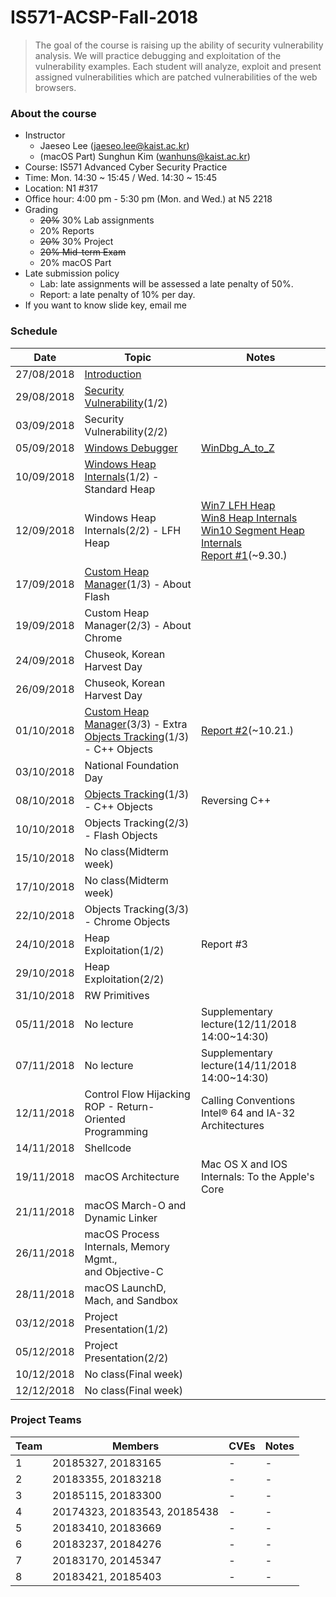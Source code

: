 # IS571-ACSP-Fall-2018 

> The goal of the course is raising up the ability of security vulnerability analysis. We will practice debugging and exploitation of the vulnerability examples. Each student will analyze, exploit and present assigned vulnerabilities which are patched vulnerabilities of the web browsers.

### About the course
* Instructor
	* Jaeseo Lee (jaeseo.lee@kaist.ac.kr)
	* (macOS Part) Sunghun Kim (wanhuns@kaist.ac.kr)
* Course: IS571 Advanced Cyber Security Practice
* Time: Mon. 14:30 ~ 15:45 / Wed. 14:30 ~ 15:45
* Location: N1 #317
* Office hour: 4:00 pm - 5:30 pm (Mon. and Wed.) at N5 2218
* Grading
	* <del>20%</del> 30% Lab assignments
	* 20% Reports
	* <del>20%</del> 30% Project 
	* <del>20% Mid-term Exam</del>
	* 20% macOS Part
* Late submission policy 
	* Lab: late assignments will be assessed a late penalty of 50%.
	* Report: a late penalty of 10% per day.
* If you want to know slide key, email me

### Schedule
| Date       | Topic           | Notes 
|------------|-----------------|-------
| 27/08/2018 | <a href='https://github.com/jaeseolee/IS571-ACSP-Fall-2018/raw/master/lec01/01-Introduction.pdf'>Introduction</a>
| 29/08/2018 | <a href='https://github.com/jaeseolee/IS571-ACSP-Fall-2018/raw/master/lec02/02-Security Vulnerability.pdf'>Security Vulnerability</a>(1/2)
| 03/09/2018 | Security Vulnerability(2/2)
| 05/09/2018 | <a href='https://github.com/jaeseolee/IS571-ACSP-Fall-2018/raw/master/lec03/03-Windows Debugger.pdf'>Windows Debugger</a> | <a href='https://github.com/jaeseolee/IS571-ACSP-Fall-2018/raw/master/lec03/WinDbg_A_to_Z.pdf'>WinDbg_A_to_Z</a>
| 10/09/2018 | <a href='https://github.com/jaeseolee/IS571-ACSP-Fall-2018/raw/master/lec04/04-Windows Heap Internals.pdf'>Windows Heap Internals</a>(1/2) - Standard Heap
| 12/09/2018 | Windows Heap Internals(2/2) - LFH Heap | <a href='https://github.com/jaeseolee/IS571-ACSP-Fall-2018/raw/master/lec04/Understanding_the_Low_Fragmentation_Heap.pdf'>Win7 LFH Heap</a><br><a href='https://github.com/jaeseolee/IS571-ACSP-Fall-2018/raw/master/lec04/Windows_8_Heap_Internals.pdf'>Win8 Heap Internals</a><br><a href='https://github.com/jaeseolee/IS571-ACSP-Fall-2018/raw/master/lec04/Windows_10_Internals.pdf'>Win10 Segment Heap Internals</a><br><a href='https://github.com/jaeseolee/IS571-ACSP-Fall-2018/raw/master/lec04/04-Windows Heap Internals-Report01.pdf'>Report #1</a>(~9.30.)
| 17/09/2018 | <a href='https://github.com/jaeseolee/IS571-ACSP-Fall-2018/raw/master/lec05/05-Custom Heap Manager.pdf'>Custom Heap Manager</a>(1/3) - About Flash
| 19/09/2018 | Custom Heap Manager(2/3) - About Chrome
| 24/09/2018 | Chuseok, Korean Harvest Day
| 26/09/2018 | Chuseok, Korean Harvest Day
| 01/10/2018 | <a href='https://github.com/jaeseolee/IS571-ACSP-Fall-2018/raw/master/lec05/05-Custom Heap Manager_summary.pdf'>Custom Heap Manager</a>(3/3) - Extra<br><a href='https://github.com/jaeseolee/IS571-ACSP-Fall-2018/raw/master/lec06/06-Objects Tracking.pdf'>Objects Tracking</a>(1/3) - C++ Objects | <a href='https://github.com/jaeseolee/IS571-ACSP-Fall-2018/raw/master/lec05/05-Custom Heap Manager-Report02.pdf'>Report #2</a>(~10.21.)
| 03/10/2018 | National Foundation Day
| 08/10/2018 | <a href='https://github.com/jaeseolee/IS571-ACSP-Fall-2018/raw/master/lec06/06-Objects Tracking.pdf'>Objects Tracking</a>(1/3) - C++ Objects | Reversing C++
| 10/10/2018 | Objects Tracking(2/3) - Flash Objects
| 15/10/2018 | No class(Midterm week)
| 17/10/2018 | No class(Midterm week)
| 22/10/2018 | Objects Tracking(3/3) - Chrome Objects
| 24/10/2018 | Heap Exploitation(1/2) | Report #3
| 29/10/2018 | Heap Exploitation(2/2) 
| 31/10/2018 | RW Primitives
| 05/11/2018 | No lecture | Supplementary lecture(12/11/2018 14:00~14:30)
| 07/11/2018 | No lecture | Supplementary lecture(14/11/2018 14:00~14:30)
| 12/11/2018 | Control Flow Hijacking<br>ROP - Return-Oriented Programming | Calling Conventions<br>Intel® 64 and IA-32 Architectures
| 14/11/2018 | Shellcode
| 19/11/2018 | macOS Architecture | Mac OS X and IOS Internals: To the Apple's Core
| 21/11/2018 | macOS March-O and Dynamic Linker
| 26/11/2018 | macOS Process Internals, Memory Mgmt.,<br> and Objective-C
| 28/11/2018 | macOS LaunchD, Mach, and Sandbox
| 03/12/2018 | Project Presentation(1/2)
| 05/12/2018 | Project Presentation(2/2)
| 10/12/2018 | No class(Final week)
| 12/12/2018 | No class(Final week)

### Project Teams
| Team   | Members                      | CVEs                | Notes   |
|--------|------------------------------|---------------------|---------|
| 1 | 20185327, 20183165 | - | - |
| 2 | 20183355, 20183218 | - | - |
| 3 | 20185115, 20183300 | - | - |
| 4 | 20174323, 20183543, 20185438 | - | - |
| 5 | 20183410, 20183669 | - | - |
| 6 | 20183237, 20184276 | - | - |
| 7 | 20183170, 20145347 | - | - |
| 8 | 20183421, 20185403 | - | - |